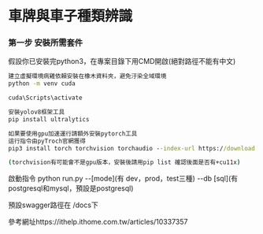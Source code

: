 車牌與車子種類辨識
===

### 第一步 安裝所需套件

假設你已安裝完python3，在專案目錄下用CMD開啟(絕對路徑不能有中文)

```cmd
建立虛擬環境病雞依賴安裝在橡木資料夾，避免汙染全域環境
python -m venv cuda

cuda\Scripts\activate

安裝yolov8框架工具
pip install ultralytics

如果要使用gpu加速運行請額外安裝pytorch工具
這行指令由pyTroch官網獲得
pip3 install torch torchvision torchaudio --index-url https://download.pytorch.org/whl/cu118

(torchvision有可能會不是gpu版本，安裝後請用pip list 確認後面是否有+cu11x)
```
啟動指令 python run.py --[mode](有 dev，prod，test三種) --db [sql](有 postgresql和mysql，預設是postgresql)

預設swagger路徑在 /docs下

參考網址https://ithelp.ithome.com.tw/articles/10337357
